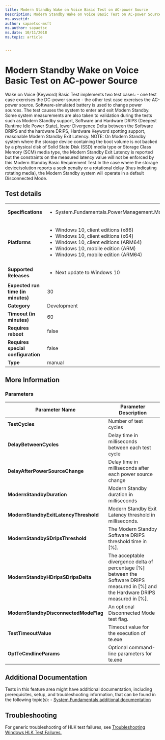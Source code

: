 ```yaml
---
title: Modern Standby Wake on Voice Basic Test on AC-power Source
Description: Modern Standby Wake on Voice Basic Test on AC-power Source
ms.assetid: 
author: sapaetsc-msft
ms.author: sapaetsc
ms.date: 10/11/2018
ms.topic: article


---
```


# Modern Standby Wake on Voice Basic Test on AC-power Source

Wake on Voice (Keyword) Basic Test implements two test cases:  - one test case exercises the DC-power source - the other test case exercises the AC-power source. Software-simulated battery is used to change power sources. The test causes the system to enter and exit Modern Standby. Some system measurements are also taken to validation during the tests such as Modern Standby support, Software and Hardware DRIPS (Deepest Runtime Idle Power State), lower Divergence Delta between the Software DRIPS and the hardware DRIPS, Hardware Keyword spotting support, reasonable Modern Standby Exit Latency.  NOTE: On Modern Standby system where the storage device containing the boot volume is not backed by a physical disk of Solid State Disk (SSD) media type or Storage Class Memory (SCM) media type, the Modern Standby Exit Latency is reported but the constraints on the measured latency value will not be enforced by this Modern Standby Basic Requirement Test.In the case where the storage device/solution reports a seek penalty or a rotational delay (thus indicating rotating media), the Modern Standby system will operate in a default Disconnected Mode.

## Test details
|||
|---|---|
| **Specifications**  | <ul><li>System.Fundamentals.PowerManagement.ModernStandby.WakeOnVoice</li></ul> |  
| **Platforms**   | <ul><li>Windows 10, client editions (x86)</li><li>Windows 10, client editions (x64)</li><li>Windows 10, client editions (ARM64)</li><li>Windows 10, mobile edition (ARM)</li><li>Windows 10, mobile edition (ARM64)</li></ul> |
| **Supported Releases** | <ul><li>Next update to Windows 10</li></ul> |
|**Expected run time (in minutes)**| 30 |
|**Category**| Development |
|**Timeout (in minutes)**| 60 |
|**Requires reboot**| false |
|**Requires special configuration**| false |
|**Type**| manual |

## More Information
### Parameters
| Parameter Name | Parameter Description |
| --- | --- |
| **TestCycles** | Number of test cycles |
| **DelayBetweenCycles** | Delay time in milliseconds between each test cycle |
| **DelayAfterPowerSourceChange** | Delay time in milliseconds after each power source change |
| **ModernStandbyDuration** | Modern Standby duration in milliseconds |
| **ModernStandbyExitLatencyThreshold** | Modern Standby Exit Latency threshold in milliseconds.  |
| **ModernStandbySDripsThreshold** | The Modern Standby Software DRIPS threshold time in [%].  |
| **ModernStandbyHDripsSDripsDelta** | The acceptable divergence delta of percentage [%] between the Software DRIPS measured in [%] and the Hardware DRIPS measured in [%]. |
| **ModernStandbyDisconnectedModeFlag** | An optional Disconnected Mode test flag. |
| **TestTimeoutValue** | Timeout value for the execution of te.exe |
| **OptTeCmdlineParams** | Optional command-line parameters for te.exe |


## Additional Documentation
Tests in this feature area might have additional documentation, including prerequisites, setup, and troubleshooting information, that can be found in the following topic(s): - [System.Fundamentals additional documentation](system-fundamentals-additional-documentation.md)



## Troubleshooting
For generic troubleshooting of HLK test failures, see [Troubleshooting Windows HLK Test Failures.](..\user\troubleshooting-windows-hlk-test-failures.md)